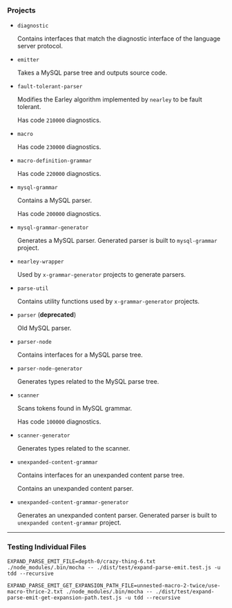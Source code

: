 ### Projects

+ `diagnostic`

  Contains interfaces that match the diagnostic interface of the language server protocol.

+ `emitter`

  Takes a MySQL parse tree and outputs source code.

+ `fault-tolerant-parser`

  Modifies the Earley algorithm implemented by `nearley` to be fault tolerant.

  Has code `210000` diagnostics.

+ `macro`

  Has code `230000` diagnostics.

+ `macro-definition-grammar`

  Has code `220000` diagnostics.

+ `mysql-grammar`

  Contains a MySQL parser.

  Has code `200000` diagnostics.

+ `mysql-grammar-generator`

  Generates a MySQL parser. Generated parser is built to `mysql-grammar` project.

+ `nearley-wrapper`

  Used by `x-grammar-generator` projects to generate parsers.

+ `parse-util`

  Contains utility functions used by `x-grammar-generator` projects.

+ `parser` (**deprecated**)

  Old MySQL parser.

+ `parser-node`

  Contains interfaces for a MySQL parse tree.

+ `parser-node-generator`

  Generates types related to the MySQL parse tree.

+ `scanner`

  Scans tokens found in MySQL grammar.

  Has code `100000` diagnostics.

+ `scanner-generator`

  Generates types related to the scanner.

+ `unexpanded-content-grammar`

  Contains interfaces for an unexpanded content parse tree.

  Contains an unexpanded content parser.

+ `unexpanded-content-grammar-generator`

  Generates an unexpanded content parser. Generated parser is built to `unexpanded content-grammar` project.

-----

### Testing Individual Files

```
EXPAND_PARSE_EMIT_FILE=depth-0/crazy-thing-6.txt ./node_modules/.bin/mocha -- ./dist/test/expand-parse-emit.test.js -u tdd --recursive
```
```
EXPAND_PARSE_EMIT_GET_EXPANSION_PATH_FILE=unnested-macro-2-twice/use-macro-thrice-2.txt ./node_modules/.bin/mocha -- ./dist/test/expand-parse-emit-get-expansion-path.test.js -u tdd --recursive
```
